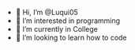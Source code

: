 - 👋 Hi, I’m @Luqui05
- 👀 I’m interested in programming
- 🌱 I’m currently in College
- 💞️ I’m looking to learn how to code

<!---
Luqui05/Luqui05 is a ✨ special ✨ repository because its `README.md` (this file) appears on your GitHub profile.
You can click the Preview link to take a look at your changes.
--->
